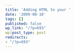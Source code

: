 ```yaml
---
title: 'Adding HTML to your '
date: '2009-08-18'
tags: []
published: false
wp_link: "/?p=693"
wp:post_type: post
redirects:
- "/?p=693"
---
```


